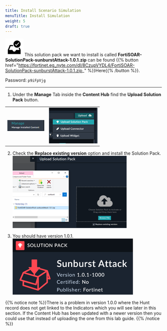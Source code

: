 ```yaml
---
title: Install Scenario Simulation
menuTitle: Install Simulation
weight: 5
draft: true
---
```


![user_complete_icon](check_box.svg)
This solution pack we want to install is called **FortiSOAR-SolutionPack-sunburstAttack-1.0.1.zip** can be found {{% button href="https://fortinet.eg_nyte.com/dl/8CzupVYDL4/FortiSOAR-SolutionPack-sunburstAttack-1.0.1.zip_" %}}Here{{% /button %}}.

Password: `p9iFpVjg`

---

1. Under the **Manage** Tab inside the **Content Hub** find the **Upload Solution Pack** button.

|||
| :-----: | :-----: |
|![](mngcontent.png)|![](upload.png)|

2. Check the **Replace existing version** option and install the Solution Pack. ![](replace.png)

3. You should have version 1.0.1. ![](solpack.png)

{{% notice note %}}There is a problem in version 1.0.0 where the Hunt record does not get linked to the Indicators which you will see later in this section. If the Content Hub has been updated with a newer version then you could use that instead of uploading the one from this lab guide. {{% /notice %}}